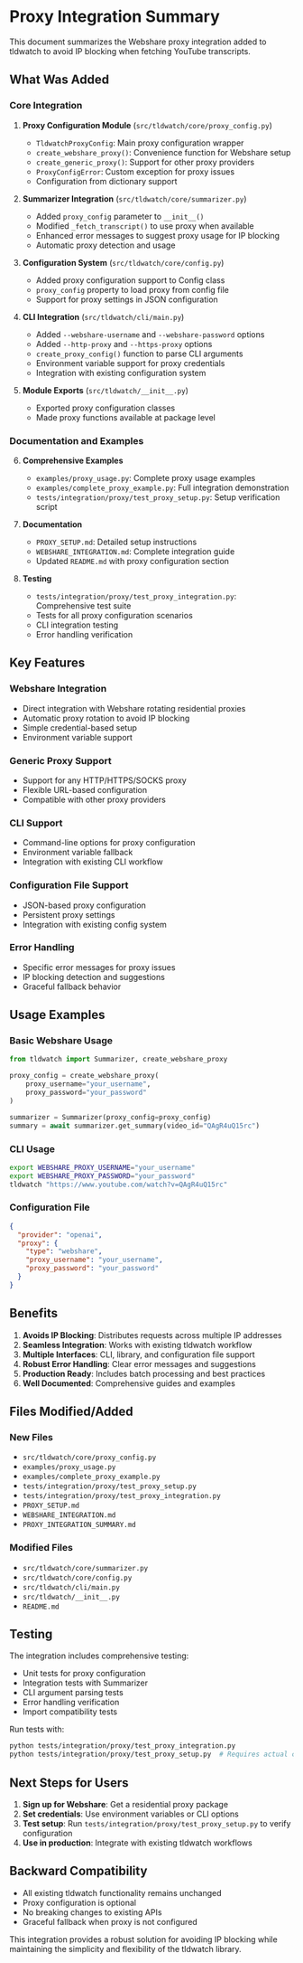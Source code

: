 # Proxy Integration Summary

This document summarizes the Webshare proxy integration added to tldwatch to avoid IP blocking when fetching YouTube transcripts.

## What Was Added

### Core Integration

1. **Proxy Configuration Module** (`src/tldwatch/core/proxy_config.py`)
   - `TldwatchProxyConfig`: Main proxy configuration wrapper
   - `create_webshare_proxy()`: Convenience function for Webshare setup
   - `create_generic_proxy()`: Support for other proxy providers
   - `ProxyConfigError`: Custom exception for proxy issues
   - Configuration from dictionary support

2. **Summarizer Integration** (`src/tldwatch/core/summarizer.py`)
   - Added `proxy_config` parameter to `__init__()`
   - Modified `_fetch_transcript()` to use proxy when available
   - Enhanced error messages to suggest proxy usage for IP blocking
   - Automatic proxy detection and usage

3. **Configuration System** (`src/tldwatch/core/config.py`)
   - Added proxy configuration support to Config class
   - `proxy_config` property to load proxy from config file
   - Support for proxy settings in JSON configuration

4. **CLI Integration** (`src/tldwatch/cli/main.py`)
   - Added `--webshare-username` and `--webshare-password` options
   - Added `--http-proxy` and `--https-proxy` options
   - `create_proxy_config()` function to parse CLI arguments
   - Environment variable support for proxy credentials
   - Integration with existing configuration system

5. **Module Exports** (`src/tldwatch/__init__.py`)
   - Exported proxy configuration classes
   - Made proxy functions available at package level

### Documentation and Examples

6. **Comprehensive Examples**
   - `examples/proxy_usage.py`: Complete proxy usage examples
   - `examples/complete_proxy_example.py`: Full integration demonstration
   - `tests/integration/proxy/test_proxy_setup.py`: Setup verification script

7. **Documentation**
   - `PROXY_SETUP.md`: Detailed setup instructions
   - `WEBSHARE_INTEGRATION.md`: Complete integration guide
   - Updated `README.md` with proxy configuration section

8. **Testing**
   - `tests/integration/proxy/test_proxy_integration.py`: Comprehensive test suite
   - Tests for all proxy configuration scenarios
   - CLI integration testing
   - Error handling verification

## Key Features

### Webshare Integration
- Direct integration with Webshare rotating residential proxies
- Automatic proxy rotation to avoid IP blocking
- Simple credential-based setup
- Environment variable support

### Generic Proxy Support
- Support for any HTTP/HTTPS/SOCKS proxy
- Flexible URL-based configuration
- Compatible with other proxy providers

### CLI Support
- Command-line options for proxy configuration
- Environment variable fallback
- Integration with existing CLI workflow

### Configuration File Support
- JSON-based proxy configuration
- Persistent proxy settings
- Integration with existing config system

### Error Handling
- Specific error messages for proxy issues
- IP blocking detection and suggestions
- Graceful fallback behavior

## Usage Examples

### Basic Webshare Usage
```python
from tldwatch import Summarizer, create_webshare_proxy

proxy_config = create_webshare_proxy(
    proxy_username="your_username",
    proxy_password="your_password"
)

summarizer = Summarizer(proxy_config=proxy_config)
summary = await summarizer.get_summary(video_id="QAgR4uQ15rc")
```

### CLI Usage
```bash
export WEBSHARE_PROXY_USERNAME="your_username"
export WEBSHARE_PROXY_PASSWORD="your_password"
tldwatch "https://www.youtube.com/watch?v=QAgR4uQ15rc"
```

### Configuration File
```json
{
  "provider": "openai",
  "proxy": {
    "type": "webshare",
    "proxy_username": "your_username",
    "proxy_password": "your_password"
  }
}
```

## Benefits

1. **Avoids IP Blocking**: Distributes requests across multiple IP addresses
2. **Seamless Integration**: Works with existing tldwatch workflow
3. **Multiple Interfaces**: CLI, library, and configuration file support
4. **Robust Error Handling**: Clear error messages and suggestions
5. **Production Ready**: Includes batch processing and best practices
6. **Well Documented**: Comprehensive guides and examples

## Files Modified/Added

### New Files
- `src/tldwatch/core/proxy_config.py`
- `examples/proxy_usage.py`
- `examples/complete_proxy_example.py`
- `tests/integration/proxy/test_proxy_setup.py`
- `tests/integration/proxy/test_proxy_integration.py`
- `PROXY_SETUP.md`
- `WEBSHARE_INTEGRATION.md`
- `PROXY_INTEGRATION_SUMMARY.md`

### Modified Files
- `src/tldwatch/core/summarizer.py`
- `src/tldwatch/core/config.py`
- `src/tldwatch/cli/main.py`
- `src/tldwatch/__init__.py`
- `README.md`

## Testing

The integration includes comprehensive testing:
- Unit tests for proxy configuration
- Integration tests with Summarizer
- CLI argument parsing tests
- Error handling verification
- Import compatibility tests

Run tests with:
```bash
python tests/integration/proxy/test_proxy_integration.py
python tests/integration/proxy/test_proxy_setup.py  # Requires actual credentials
```

## Next Steps for Users

1. **Sign up for Webshare**: Get a residential proxy package
2. **Set credentials**: Use environment variables or CLI options
3. **Test setup**: Run `tests/integration/proxy/test_proxy_setup.py` to verify configuration
4. **Use in production**: Integrate with existing tldwatch workflows

## Backward Compatibility

- All existing tldwatch functionality remains unchanged
- Proxy configuration is optional
- No breaking changes to existing APIs
- Graceful fallback when proxy is not configured

This integration provides a robust solution for avoiding IP blocking while maintaining the simplicity and flexibility of the tldwatch library.